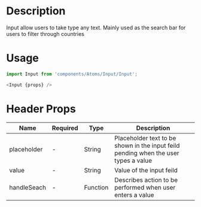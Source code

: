 # Description

Input allow users to take type any text. Mainly used as the search bar for users to filter through countries

# Usage

```js
import Input from 'components/Atoms/Input/Input';
```

```js
<Input {props} />
```

# Header Props

| Name        | Required | Type     | Description                                                                         |
| ----------- | -------- | -------- | ----------------------------------------------------------------------------------- |
| placeholder | -        | String   | Placeholder text to be shown in the input feild pending when the user types a value |
| value       | -        | String   | Value of the input feild                                                            |
| handleSeach | -        | Function | Describes action to be performed when user enters a value                           |
